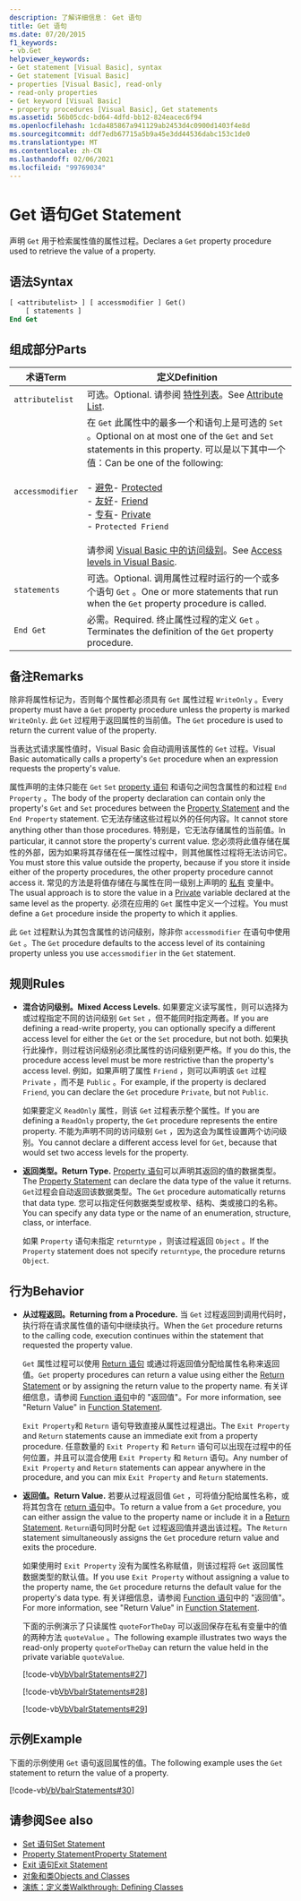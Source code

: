 ```yaml
---
description: 了解详细信息： Get 语句
title: Get 语句
ms.date: 07/20/2015
f1_keywords:
- vb.Get
helpviewer_keywords:
- Get statement [Visual Basic], syntax
- Get statement [Visual Basic]
- properties [Visual Basic], read-only
- read-only properties
- Get keyword [Visual Basic]
- property procedures [Visual Basic], Get statements
ms.assetid: 56b05cdc-bd64-4dfd-bb12-824eacec6f94
ms.openlocfilehash: 1cda485867a941129ab2453d4c0900d1403f4e8d
ms.sourcegitcommit: ddf7edb67715a5b9a45e3dd44536dabc153c1de0
ms.translationtype: MT
ms.contentlocale: zh-CN
ms.lasthandoff: 02/06/2021
ms.locfileid: "99769034"
---
```

# <a name="get-statement"></a><span data-ttu-id="a8eab-103">Get 语句</span><span class="sxs-lookup"><span data-stu-id="a8eab-103">Get Statement</span></span>

<span data-ttu-id="a8eab-104">声明 `Get` 用于检索属性值的属性过程。</span><span class="sxs-lookup"><span data-stu-id="a8eab-104">Declares a `Get` property procedure used to retrieve the value of a property.</span></span>  
  
## <a name="syntax"></a><span data-ttu-id="a8eab-105">语法</span><span class="sxs-lookup"><span data-stu-id="a8eab-105">Syntax</span></span>  
  
```vb  
[ <attributelist> ] [ accessmodifier ] Get()  
    [ statements ]  
End Get  
```  
  
## <a name="parts"></a><span data-ttu-id="a8eab-106">组成部分</span><span class="sxs-lookup"><span data-stu-id="a8eab-106">Parts</span></span>  
  
|<span data-ttu-id="a8eab-107">术语</span><span class="sxs-lookup"><span data-stu-id="a8eab-107">Term</span></span>|<span data-ttu-id="a8eab-108">定义</span><span class="sxs-lookup"><span data-stu-id="a8eab-108">Definition</span></span>|  
|---|---|  
|`attributelist`|<span data-ttu-id="a8eab-109">可选。</span><span class="sxs-lookup"><span data-stu-id="a8eab-109">Optional.</span></span> <span data-ttu-id="a8eab-110">请参阅 [特性列表](attribute-list.md)。</span><span class="sxs-lookup"><span data-stu-id="a8eab-110">See [Attribute List](attribute-list.md).</span></span>|  
|`accessmodifier`|<span data-ttu-id="a8eab-111">在 `Get` 此属性中的最多一个和语句上是可选的 `Set` 。</span><span class="sxs-lookup"><span data-stu-id="a8eab-111">Optional on at most one of the `Get` and `Set` statements in this property.</span></span> <span data-ttu-id="a8eab-112">可以是以下其中一个值：</span><span class="sxs-lookup"><span data-stu-id="a8eab-112">Can be one of the following:</span></span><br /><br /> <span data-ttu-id="a8eab-113">-   [避免](../modifiers/protected.md)</span><span class="sxs-lookup"><span data-stu-id="a8eab-113">-   [Protected](../modifiers/protected.md)</span></span><br /><span data-ttu-id="a8eab-114">-   [友好](../modifiers/friend.md)</span><span class="sxs-lookup"><span data-stu-id="a8eab-114">-   [Friend](../modifiers/friend.md)</span></span><br /><span data-ttu-id="a8eab-115">-   [专有](../modifiers/private.md)</span><span class="sxs-lookup"><span data-stu-id="a8eab-115">-   [Private](../modifiers/private.md)</span></span><br />-   `Protected Friend`<br /><br /> <span data-ttu-id="a8eab-116">请参阅 [Visual Basic 中的访问级别](../../programming-guide/language-features/declared-elements/access-levels.md)。</span><span class="sxs-lookup"><span data-stu-id="a8eab-116">See [Access levels in Visual Basic](../../programming-guide/language-features/declared-elements/access-levels.md).</span></span>|  
|`statements`|<span data-ttu-id="a8eab-117">可选。</span><span class="sxs-lookup"><span data-stu-id="a8eab-117">Optional.</span></span> <span data-ttu-id="a8eab-118">调用属性过程时运行的一个或多个语句 `Get` 。</span><span class="sxs-lookup"><span data-stu-id="a8eab-118">One or more statements that run when the `Get` property procedure is called.</span></span>|  
|`End Get`|<span data-ttu-id="a8eab-119">必需。</span><span class="sxs-lookup"><span data-stu-id="a8eab-119">Required.</span></span> <span data-ttu-id="a8eab-120">终止属性过程的定义 `Get` 。</span><span class="sxs-lookup"><span data-stu-id="a8eab-120">Terminates the definition of the `Get` property procedure.</span></span>|  
  
## <a name="remarks"></a><span data-ttu-id="a8eab-121">备注</span><span class="sxs-lookup"><span data-stu-id="a8eab-121">Remarks</span></span>  

 <span data-ttu-id="a8eab-122">除非将属性标记为，否则每个属性都必须具有 `Get` 属性过程 `WriteOnly` 。</span><span class="sxs-lookup"><span data-stu-id="a8eab-122">Every property must have a `Get` property procedure unless the property is marked `WriteOnly`.</span></span> <span data-ttu-id="a8eab-123">此 `Get` 过程用于返回属性的当前值。</span><span class="sxs-lookup"><span data-stu-id="a8eab-123">The `Get` procedure is used to return the current value of the property.</span></span>  
  
 <span data-ttu-id="a8eab-124">当表达式请求属性值时，Visual Basic 会自动调用该属性的 `Get` 过程。</span><span class="sxs-lookup"><span data-stu-id="a8eab-124">Visual Basic automatically calls a property's `Get` procedure when an expression requests the property's value.</span></span>  
  
 <span data-ttu-id="a8eab-125">属性声明的主体只能在 `Get` `Set` [property 语句](property-statement.md) 和语句之间包含属性的和过程 `End Property` 。</span><span class="sxs-lookup"><span data-stu-id="a8eab-125">The body of the property declaration can contain only the property's `Get` and `Set` procedures between the [Property Statement](property-statement.md) and the `End Property` statement.</span></span> <span data-ttu-id="a8eab-126">它无法存储这些过程以外的任何内容。</span><span class="sxs-lookup"><span data-stu-id="a8eab-126">It cannot store anything other than those procedures.</span></span> <span data-ttu-id="a8eab-127">特别是，它无法存储属性的当前值。</span><span class="sxs-lookup"><span data-stu-id="a8eab-127">In particular, it cannot store the property's current value.</span></span> <span data-ttu-id="a8eab-128">您必须将此值存储在属性的外部，因为如果将其存储在任一属性过程中，则其他属性过程将无法访问它。</span><span class="sxs-lookup"><span data-stu-id="a8eab-128">You must store this value outside the property, because if you store it inside either of the property procedures, the other property procedure cannot access it.</span></span> <span data-ttu-id="a8eab-129">常见的方法是将值存储在与属性在同一级别上声明的 [私有](../modifiers/private.md) 变量中。</span><span class="sxs-lookup"><span data-stu-id="a8eab-129">The usual approach is to store the value in a [Private](../modifiers/private.md) variable declared at the same level as the property.</span></span> <span data-ttu-id="a8eab-130">必须在应用的 `Get` 属性中定义一个过程。</span><span class="sxs-lookup"><span data-stu-id="a8eab-130">You must define a `Get` procedure inside the property to which it applies.</span></span>  
  
 <span data-ttu-id="a8eab-131">此 `Get` 过程默认为其包含属性的访问级别，除非你 `accessmodifier` 在语句中使用 `Get` 。</span><span class="sxs-lookup"><span data-stu-id="a8eab-131">The `Get` procedure defaults to the access level of its containing property unless you use `accessmodifier` in the `Get` statement.</span></span>  
  
## <a name="rules"></a><span data-ttu-id="a8eab-132">规则</span><span class="sxs-lookup"><span data-stu-id="a8eab-132">Rules</span></span>  
  
- <span data-ttu-id="a8eab-133">**混合访问级别。**</span><span class="sxs-lookup"><span data-stu-id="a8eab-133">**Mixed Access Levels.**</span></span> <span data-ttu-id="a8eab-134">如果要定义读写属性，则可以选择为或过程指定不同的访问级别 `Get` `Set` ，但不能同时指定两者。</span><span class="sxs-lookup"><span data-stu-id="a8eab-134">If you are defining a read-write property, you can optionally specify a different access level for either the `Get` or the `Set` procedure, but not both.</span></span> <span data-ttu-id="a8eab-135">如果执行此操作，则过程访问级别必须比属性的访问级别更严格。</span><span class="sxs-lookup"><span data-stu-id="a8eab-135">If you do this, the procedure access level must be more restrictive than the property's access level.</span></span> <span data-ttu-id="a8eab-136">例如，如果声明了属性 `Friend` ，则可以声明该 `Get` 过程 `Private` ，而不是 `Public` 。</span><span class="sxs-lookup"><span data-stu-id="a8eab-136">For example, if the property is declared `Friend`, you can declare the `Get` procedure `Private`, but not `Public`.</span></span>  
  
     <span data-ttu-id="a8eab-137">如果要定义 `ReadOnly` 属性，则该 `Get` 过程表示整个属性。</span><span class="sxs-lookup"><span data-stu-id="a8eab-137">If you are defining a `ReadOnly` property, the `Get` procedure represents the entire property.</span></span> <span data-ttu-id="a8eab-138">不能为声明不同的访问级别 `Get` ，因为这会为属性设置两个访问级别。</span><span class="sxs-lookup"><span data-stu-id="a8eab-138">You cannot declare a different access level for `Get`, because that would set two access levels for the property.</span></span>  
  
- <span data-ttu-id="a8eab-139">**返回类型。**</span><span class="sxs-lookup"><span data-stu-id="a8eab-139">**Return Type.**</span></span> <span data-ttu-id="a8eab-140">[Property 语句](property-statement.md)可以声明其返回的值的数据类型。</span><span class="sxs-lookup"><span data-stu-id="a8eab-140">The [Property Statement](property-statement.md) can declare the data type of the value it returns.</span></span> <span data-ttu-id="a8eab-141">`Get`过程会自动返回该数据类型。</span><span class="sxs-lookup"><span data-stu-id="a8eab-141">The `Get` procedure automatically returns that data type.</span></span> <span data-ttu-id="a8eab-142">您可以指定任何数据类型或枚举、结构、类或接口的名称。</span><span class="sxs-lookup"><span data-stu-id="a8eab-142">You can specify any data type or the name of an enumeration, structure, class, or interface.</span></span>  
  
     <span data-ttu-id="a8eab-143">如果 `Property` 语句未指定 `returntype` ，则该过程返回 `Object` 。</span><span class="sxs-lookup"><span data-stu-id="a8eab-143">If the `Property` statement does not specify `returntype`, the procedure returns `Object`.</span></span>  
  
## <a name="behavior"></a><span data-ttu-id="a8eab-144">行为</span><span class="sxs-lookup"><span data-stu-id="a8eab-144">Behavior</span></span>  
  
- <span data-ttu-id="a8eab-145">**从过程返回。**</span><span class="sxs-lookup"><span data-stu-id="a8eab-145">**Returning from a Procedure.**</span></span> <span data-ttu-id="a8eab-146">当 `Get` 过程返回到调用代码时，执行将在请求属性值的语句中继续执行。</span><span class="sxs-lookup"><span data-stu-id="a8eab-146">When the `Get` procedure returns to the calling code, execution continues within the statement that requested the property value.</span></span>  
  
     <span data-ttu-id="a8eab-147">`Get` 属性过程可以使用 [Return 语句](return-statement.md) 或通过将返回值分配给属性名称来返回值。</span><span class="sxs-lookup"><span data-stu-id="a8eab-147">`Get` property procedures can return a value using either the [Return Statement](return-statement.md) or by assigning the return value to the property name.</span></span> <span data-ttu-id="a8eab-148">有关详细信息，请参阅 [Function 语句](function-statement.md)中的 "返回值"。</span><span class="sxs-lookup"><span data-stu-id="a8eab-148">For more information, see "Return Value" in [Function Statement](function-statement.md).</span></span>  
  
     <span data-ttu-id="a8eab-149">`Exit Property`和 `Return` 语句导致直接从属性过程退出。</span><span class="sxs-lookup"><span data-stu-id="a8eab-149">The `Exit Property` and `Return` statements cause an immediate exit from a property procedure.</span></span> <span data-ttu-id="a8eab-150">任意数量的 `Exit Property` 和 `Return` 语句可以出现在过程中的任何位置，并且可以混合使用 `Exit Property` 和 `Return` 语句。</span><span class="sxs-lookup"><span data-stu-id="a8eab-150">Any number of `Exit Property` and `Return` statements can appear anywhere in the procedure, and you can mix `Exit Property` and `Return` statements.</span></span>  
  
- <span data-ttu-id="a8eab-151">**返回值。**</span><span class="sxs-lookup"><span data-stu-id="a8eab-151">**Return Value.**</span></span> <span data-ttu-id="a8eab-152">若要从过程返回值 `Get` ，可将值分配给属性名称，或将其包含在 [return 语句](return-statement.md)中。</span><span class="sxs-lookup"><span data-stu-id="a8eab-152">To return a value from a `Get` procedure, you can either assign the value to the property name or include it in a [Return Statement](return-statement.md).</span></span> <span data-ttu-id="a8eab-153">`Return`语句同时分配 `Get` 过程返回值并退出该过程。</span><span class="sxs-lookup"><span data-stu-id="a8eab-153">The `Return` statement simultaneously assigns the `Get` procedure return value and exits the procedure.</span></span>  
  
     <span data-ttu-id="a8eab-154">如果使用时 `Exit Property` 没有为属性名称赋值，则该过程将 `Get` 返回属性数据类型的默认值。</span><span class="sxs-lookup"><span data-stu-id="a8eab-154">If you use `Exit Property` without assigning a value to the property name, the `Get` procedure returns the default value for the property's data type.</span></span> <span data-ttu-id="a8eab-155">有关详细信息，请参阅 [Function 语句](function-statement.md)中的 "返回值"。</span><span class="sxs-lookup"><span data-stu-id="a8eab-155">For more information, see "Return Value" in [Function Statement](function-statement.md).</span></span>  
  
     <span data-ttu-id="a8eab-156">下面的示例演示了只读属性 `quoteForTheDay` 可以返回保存在私有变量中的值的两种方法 `quoteValue` 。</span><span class="sxs-lookup"><span data-stu-id="a8eab-156">The following example illustrates two ways the read-only property `quoteForTheDay` can return the value held in the private variable `quoteValue`.</span></span>  
  
     [!code-vb[VbVbalrStatements#27](~/samples/snippets/visualbasic/VS_Snippets_VBCSharp/VbVbalrStatements/VB/Class1.vb#27)]  
  
     [!code-vb[VbVbalrStatements#28](~/samples/snippets/visualbasic/VS_Snippets_VBCSharp/VbVbalrStatements/VB/Class1.vb#28)]  
  
     [!code-vb[VbVbalrStatements#29](~/samples/snippets/visualbasic/VS_Snippets_VBCSharp/VbVbalrStatements/VB/Class1.vb#29)]  
  
## <a name="example"></a><span data-ttu-id="a8eab-157">示例</span><span class="sxs-lookup"><span data-stu-id="a8eab-157">Example</span></span>  

 <span data-ttu-id="a8eab-158">下面的示例使用 `Get` 语句返回属性的值。</span><span class="sxs-lookup"><span data-stu-id="a8eab-158">The following example uses the `Get` statement to return the value of a property.</span></span>  
  
 [!code-vb[VbVbalrStatements#30](~/samples/snippets/visualbasic/VS_Snippets_VBCSharp/VbVbalrStatements/VB/Class1.vb#30)]  
  
## <a name="see-also"></a><span data-ttu-id="a8eab-159">请参阅</span><span class="sxs-lookup"><span data-stu-id="a8eab-159">See also</span></span>

- [<span data-ttu-id="a8eab-160">Set 语句</span><span class="sxs-lookup"><span data-stu-id="a8eab-160">Set Statement</span></span>](set-statement.md)
- [<span data-ttu-id="a8eab-161">Property Statement</span><span class="sxs-lookup"><span data-stu-id="a8eab-161">Property Statement</span></span>](property-statement.md)
- [<span data-ttu-id="a8eab-162">Exit 语句</span><span class="sxs-lookup"><span data-stu-id="a8eab-162">Exit Statement</span></span>](exit-statement.md)
- [<span data-ttu-id="a8eab-163">对象和类</span><span class="sxs-lookup"><span data-stu-id="a8eab-163">Objects and Classes</span></span>](../../programming-guide/language-features/objects-and-classes/index.md)
- [<span data-ttu-id="a8eab-164">演练：定义类</span><span class="sxs-lookup"><span data-stu-id="a8eab-164">Walkthrough: Defining Classes</span></span>](../../programming-guide/language-features/objects-and-classes/walkthrough-defining-classes.md)
